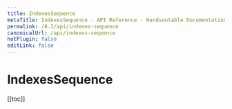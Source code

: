 ```yaml
---
title: IndexesSequence
metaTitle: IndexesSequence - API Reference - Handsontable Documentation
permalink: /8.3/api/indexes-sequence
canonicalUrl: /api/indexes-sequence
hotPlugin: false
editLink: false
---
```


# IndexesSequence

[[toc]]

